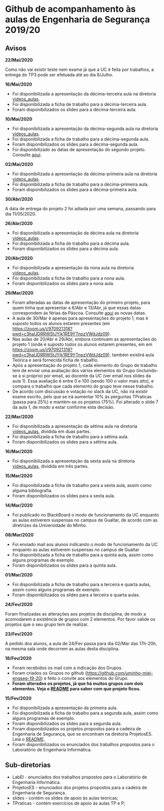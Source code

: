 # Github de acompanhamento às aulas de Engenharia de Segurança 2019/20

## Avisos


**22/Mai/2020**

Como não vai existir teste nem exame já que a UC é feita por trabalhos, a entrega do TP3 pode ser efetuada até ao dia 6/Julho.

**16/Mai/2020**

- Foi disponibilizada a apresentação da décima-terceira aula na diretoria [videos_aulas](videos_aulas).
- Foi disponibilizada a ficha de trabalho para a décima-terceira aula.
- Foram disponibilizados os slides para a décima-terceira aula.




**10/Mai/2020**

- Foi disponibilizada a apresentação da décima-segunda aula na diretoria [videos_aulas](videos_aulas).
- Foi disponibilizada a ficha de trabalho para a décima-segunda aula.
- Foram disponibilizados os slides para a décima-segunda aula.
- Foi disponibilizado as datas de apresentação do segundo projeto. Consulte [aqui](ProjetosES/projeto2.md).


**02/Mai/2020**

- Foi disponibilizada a apresentação da décima-primeira aula na diretoria [videos_aulas](videos_aulas).
- Foi disponibilizada a ficha de trabalho para a décima-primeira aula.
- Foram disponibilizados os slides para a décima-primeira aula.


**30/Abr/2020**

A data de entrega do projeto 2 foi adiada por uma semana, passando para dia 11/05/2020.


**26/Abr/2020**

- Foi disponibilizada a apresentação da décima aula na diretoria [videos_aulas](videos_aulas).
- Foi disponibilizada a ficha de trabalho para a décima aula.
- Foram disponibilizados os slides para a décima aula.


**20/Abr/2020**

- Foi disponibilizada a apresentação da nona aula na diretoria [videos_aulas](videos_aulas).
- Foi disponibilizada a ficha de trabalho para a nona aula.
- Foram disponibilizados os slides para a nona aula.


**29/Mar/2020**

- Foram alteradas as datas de apresentação do primeiro projeto, para quem tinha que apresentar a 6/Abr e 13/Abr, já que essas datas correspondem às férias da Páscoa. Consulte [aqui](ProjetosES/projeto1.md) as novas datas.
- A aula de 30/Mar é apenas para apresentações do projeto 1, mas é suposto todos os alunos estarem presentes (em https://zoom.us/j/970921318?pwd=c3haUDRRWStJYjk1RE9YTnpzVWdJdz09).
- Nas aulas de 20/Abr e 29/Abr, embora continuem as apresentações do projeto 1 (onde é suposto todos os alunos estarem presentes, em em https://zoom.us/j/970921318?pwd=c3haUDRRWStJYjk1RE9YTnpzVWdJdz09), também existirá aula Teórica e será fornecida ficha de trabalho.
- Após a apresentação do projeto 1, cada elemento do Grupo de trabalho tem de enviar uma avaliação dos vários elementos do Grupo (incluindo-se a si próprio) por email, ao docente da UC (ver email nos slides da aula 1). Essa avaliação é entre 0 e 100 (sendo 100 o valor mais alto), e compara o trabalho que cada elemento do grupo teve nesse trabalho. 
- De acordo com discussão e votação no slack da UC, não irá existir exame escrito, pelo que se irá  aumentar 10% às perguntas TPraticas (passa para 25%) e mantém-se os projetos (75%). Foi  alterado o slide 7 da aula 1, de modo a estar conforme esta decisão.


**22/Mar/2020**


- Foi disponibilizada a apresentação da sétima aula na diretoria [videos_aulas](videos_aulas), dividida em duas partes.
- Foi disponibilizada a ficha de trabalho para a sétima aula.
- Foram disponibilizados os slides para a sétima aula.




**16/Mar/2020**


- Foi disponibilizada a apresentação da sexta aula na diretoria [videos_aulas](videos_aulas), dividida em três partes.


**15/Mar/2020**


- Foi disponibilizada a ficha de trabalho para a sexta aula, assim como alguma bibliografia.
- Foram disponibilizados os slides para a sexta aula.

**14/Mar/2020**

- Foi publicado no BlackBoard o modo de funcionamento da UC enquanto as aulas estiverem suspensas no campus de Gualtar, de acordo com as diretrizes da Universidade do Minho.


**08/Mar/2020**

- Foi enviado mail aos alunos indicando o modo de funcionamento da UC enquanto as aulas estiverem suspensas no campus de Gualtar
- Foi disponibilizada a ficha de trabalho para a quinta aula, assim como alguns programas de exemplo.
- Foram disponibilizados os slides para a quinta aula.


**01/Mar/2020**

- Foi disponibilizada a ficha de trabalho para a terceira e quarta aulas, assim como alguns programas de exemplo.
- Foram disponibilizados os slides para a terceira e quarta aulas.


**24/Fev/2020**

Foram finalizadas as alterações aos projetos da disciplina, de modo a acomodarem a existência de grupos com 2 elementos. Por favor valide os projetos que o seu grupo tem de realizar.


**23/Fev/2020**

A pedido dos alunos, a aula de 24/Fev passa para dia 02/Mar das 17h-20h, na mesma sala onde decorrem as aulas desta disciplina.

**18/Fev/2020**

- Foram recebidos os mail com a indicação dos Grupos.
- Foram criados os Grupos no github (https://github.com/uminho-miei-engseg-19-20) e feito o convite aos elementos do Grupo.
- **Foram alterados os projetos, já que há muitos grupos com dois elementos. Veja o [README](ProjetosES/README.md) para saber com que projeto ficou.**


**15/Fev/2020**

- Foi disponibilizada a apresentação da primeira aula.
- Foi disponibilizada a ficha de trabalho para a segunda aula, assim como alguns programas de exemplo.
- Foram disponibilizados os slides para a segunda aula.
- Foram disponibilizados os projetos propostos para a cadeira de Engenharia de Segurança, que se encontram na diretoria ProjetosES. Leia o [README](ProjetosES/README.md).
- Foram disponibilizados os enunciados dos trabalhos propostos para o Laboratório de Engenharia Informática.


## Sub-diretorias

-   LabEI - enunciados dos trabalhos propostos para o Laboratório de Engenharia Informática.
-   ProjetosES - enunciados dos projetos propostos para a cadeira de Engenharia de Segurança.
-   slides - contém os slides de apoio às aulas teóricas;
-   TPraticas - contém exercícios de apoio às aulas TP e P;
